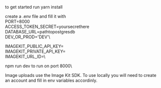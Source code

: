 to get started run yarn install

create a .env file and fill it with \
PORT=8000 \
ACCESS_TOKEN_SECRET=yoursecrethere \
DATABASE_URL=pathtopostgresdb\
DEV_OR_PROD='DEV'\

IMAGEKIT_PUBLIC_API_KEY=\
IMAGEKIT_PRIVATE_API_KEY=\
IMAGEKIT_URL_ID=\

npm run dev to run on port 8000\

Image uploads use the Image Kit SDK. To use locally you will need to create an account and fill in env variables accordinly.